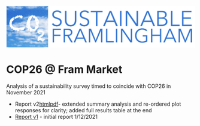 ![Banner](CO2-LOGO.jpg)

# COP26 @ Fram Market

Analysis of a sustainability survey timed to coincide with COP26 in November 2021

 * Report v2[html](cop26_FramMarket_report_v2.0.html)[pdf](cop26_FramMarket_report.pdf)- extended summary analysis and re-ordered plot responses for clarity; added full results table at the end
 * [Report v1](cop26_FramMarket_report_v1.0.html) - initial report 1/12/2021